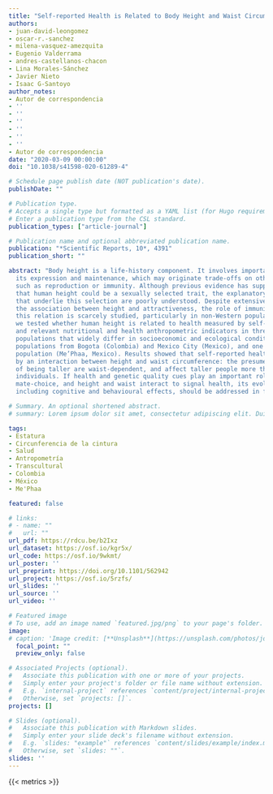 ```yaml
---
title: "Self-reported Health is Related to Body Height and Waist Circumference in Rural Indigenous and Urbanised Latin-American Populations"
authors:
- juan-david-leongomez
- oscar-r.-sanchez
- milena-vasquez-amezquita
- Eugenio Valderrama
- andres-castellanos-chacon
- Lina Morales-Sánchez
- Javier Nieto
- Isaac G-Santoyo
author_notes:
- Autor de correspondencia
- ''
- ''
- ''
- ''
- ''
- ''
- Autor de correspondencia
date: "2020-03-09 00:00:00"
doi: "10.1038/s41598-020-61289-4"

# Schedule page publish date (NOT publication's date).
publishDate: ""

# Publication type.
# Accepts a single type but formatted as a YAML list (for Hugo requirements).
# Enter a publication type from the CSL standard.
publication_types: ["article-journal"]

# Publication name and optional abbreviated publication name.
publication: "*Scientific Reports, 10*, 4391"
publication_short: ""

abstract: "Body height is a life-history component. It involves important costs for
  its expression and maintenance, which may originate trade-offs on other costly components
  such as reproduction or immunity. Although previous evidence has supported the idea
  that human height could be a sexually selected trait, the explanatory mechanisms
  that underlie this selection are poorly understood. Despite extensive studies on
  the association between height and attractiveness, the role of immunity in linking
  this relation is scarcely studied, particularly in non-Western populations. Here,
  we tested whether human height is related to health measured by self-perception,
  and relevant nutritional and health anthropometric indicators in three Latin-American
  populations that widely differ in socioeconomic and ecological conditions: two urbanised
  populations from Bogota (Colombia) and Mexico City (Mexico), and one isolated indigenous
  population (Me’Phaa, Mexico). Results showed that self-reported health is best predicted
  by an interaction between height and waist circumference: the presumed benefits
  of being taller are waist-dependent, and affect taller people more than shorter
  individuals. If health and genetic quality cues play an important role in human
  mate-choice, and height and waist interact to signal health, its evolutionary consequences,
  including cognitive and behavioural effects, should be addressed in future research."

# Summary. An optional shortened abstract.
# summary: Lorem ipsum dolor sit amet, consectetur adipiscing elit. Duis posuere tellus ac convallis placerat.

tags:
- Estatura
- Circunferencia de la cintura
- Salud
- Antropometría
- Transcultural
- Colombia
- México
- Me'Phaa

featured: false

# links:
# - name: ""
#   url: ""
url_pdf: https://rdcu.be/b2Ixz
url_dataset: https://osf.io/kgr5x/
url_code: https://osf.io/9wkmt/
url_poster: ''
url_preprint: https://doi.org/10.1101/562942
url_project: https://osf.io/5rzfs/
url_slides: ''
url_source: ''
url_video: ''

# Featured image
# To use, add an image named `featured.jpg/png` to your page's folder. 
image:
# caption: 'Image credit: [**Unsplash**](https://unsplash.com/photos/jdD8gXaTZsc)'
  focal_point: ""
  preview_only: false

# Associated Projects (optional).
#   Associate this publication with one or more of your projects.
#   Simply enter your project's folder or file name without extension.
#   E.g. `internal-project` references `content/project/internal-project/index.md`.
#   Otherwise, set `projects: []`.
projects: []

# Slides (optional).
#   Associate this publication with Markdown slides.
#   Simply enter your slide deck's filename without extension.
#   E.g. `slides: "example"` references `content/slides/example/index.md`.
#   Otherwise, set `slides: ""`.
slides: ''
---
```

{{< metrics >}}
